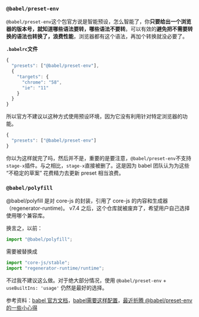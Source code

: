### `@babel/preset-env`

`@babel/preset-env`这个包官方说是智能预设，怎么智能了，你**只要给出一个浏览器的版本号，就知道哪些语法要转，哪些语法不要转**。可以有效的**避免把不需要转换的语法也转换了，浪费性能**，浏览器都有这个语法，再加个转换就没必要了。

**`.babelrc`文件**

```js
{
  "presets": ["@babel/preset-env"],
  {
    "targets": {
      "chrome": "58",
      "ie": "11"
    }
  }
}
```

所以官方不建议以这种方式使用预设环境，因为它没有利用针对特定浏览器的功能。

```js
{
  "presets": ["@babel/preset-env"]
}
```

你以为这样就完了吗，然后并不是，重要的是要注意，`@babel/preset-env`不支持`stage-x`插件。与之相比，`stage-x`直接被删了。这是因为 babel 团队认为为这些 “不稳定的草案” 花费精力去更新 preset 相当浪费。



### `@babel/polyfill `

@babel/polyfill 是对 core-js 的封装，引用了 core-js 的内容和生成器（regenerator-runtime)。 v7.4 之后，这个仓库就被废弃了，希望用户自己选择使用哪个兼容库。

换言之，以前：

```javascript
import "@babel/polyfill";
```

需要被替换成

```javascript
import "core-js/stable";
import "regenerator-runtime/runtime";
```

不过我不建议这么做。对于绝大部分情况，使用 `@babel/preset-env` + `useBuiltIns: 'usage'` 仍然是最好的选择。



参考资料：[babel 官方文档](https://www.babeljs.cn/docs/babel-preset-env)，[babel需要这样配置](https://www.cnblogs.com/wuxianqiang/p/11339462.html)，[最近折腾 @babel/preset-env 的一些小心得](https://blog.meathill.com/js/some-tips-of-babel-preset-env-config.html)

